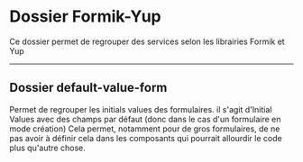 # Dossier Formik-Yup

Ce dossier permet de regrouper des services selon les librairies Formik et Yup

---

## Dossier default-value-form

Permet de regrouper les initials values des formulaires.
il s'agit d'Initial Values avec des champs par défaut (donc dans le cas d'un formulaire en mode création)
Cela permet, notamment pour de gros formulaires, de ne pas avoir à définir cela dans les composants qui pourrait allourdir le code plus qu'autre chose.
